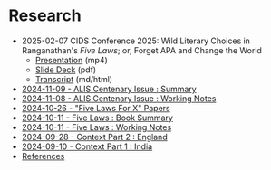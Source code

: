 # Research
- 2025-02-07 CIDS Conference 2025: Wild Literary Choices in Ranganathan's _Five Laws_; or, Forget APA and Change the World
  - [Presentation](https://drive.google.com/file/d/1sbXPhAWmVCjUNnsus2KaDmNk0Ha-P_CI/view?usp=drive_link) (mp4)
  - [Slide Deck](./cids-2025/Devin-Smith-CIDS-2025-Five-Laws.pdf) (pdf)
  - [Transcript](./cids-2025/Devin-Smith-CIDS-2025-Five-Laws) (md/html)
- [2024-11-09 - ALIS Centenary Issue : Summary](./2024-11-09)
- [2024-11-08 - ALIS Centenary Issue : Working Notes](./2024-11-08)
- [2024-10-26 - "Five Laws For X" Papers](./2024-10-26)
- [2024-10-11 - Five Laws : Book Summary](./2024-10-14)
- [2024-10-11 - Five Laws : Working Notes](./2024-10-11)
- [2024-09-28 - Context Part 2 : England](./2024-09-28)
- [2024-09-10 - Context Part 1 : India](./2024-09-10)
- [References](./references)
